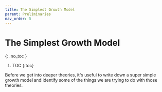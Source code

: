 ```yaml
---
title: The Simplest Growth Model
parent: Preliminaries
nav_order: 5
---
```


# The Simplest Growth Model
{: .no_toc }

1. TOC 
{:toc}

Before we get into deeper theories, it's useful to write down a super simple growth model and identify some of the things we are trying to do with those theories. 